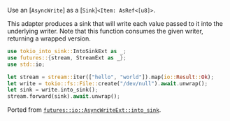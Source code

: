 <!-- cargo-rdme start -->

Use an [`AsyncWrite`] as a [`Sink`]`<Item: AsRef<[u8]>`.

This adapter produces a sink that will write each value passed to it into the underlying writer.
Note that this function consumes the given writer, returning a wrapped version.

```rust
use tokio_into_sink::IntoSinkExt as _;
use futures::{stream, StreamExt as _};
use std::io;

let stream = stream::iter(["hello", "world"]).map(io::Result::Ok);
let write = tokio::fs::File::create("/dev/null").await.unwrap();
let sink = write.into_sink();
stream.forward(sink).await.unwrap();
```

Ported from [`futures::io::AsyncWriteExt::into_sink`](https://docs.rs/futures/0.3.28/futures/io/trait.AsyncWriteExt.html#method.into_sink).

<!-- cargo-rdme end -->
